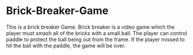 # Brick-Breaker-Game
This is a brick breaker Game. Brick breaker is a video game which the player must smash all of the bricks with a small ball. The player can control paddle to protect the ball being out from the frame. If the player missed to hit the ball with the paddle, the game will be over. 
